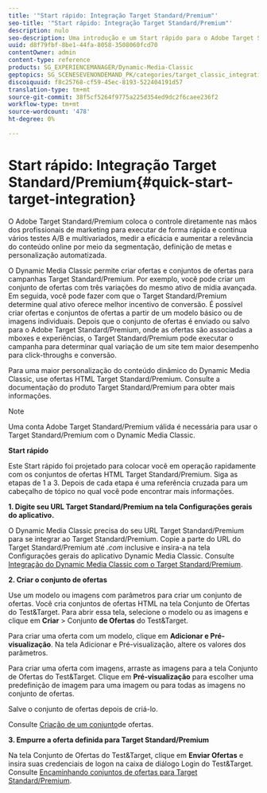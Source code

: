 ```yaml
---
title: '"Start rápido: Integração Target Standard/Premium"'
seo-title: '"Start rápido: Integração Target Standard/Premium"'
description: nulo
seo-description: Uma introdução e um Start rápido para o Adobe Target Standard/Premium para ajudá-lo a começar a trabalhar rapidamente com as técnicas de integração Target Standard/Premium.
uuid: d8f79fbf-8be1-44fa-8058-3508060fcd70
contentOwner: admin
content-type: reference
products: SG_EXPERIENCEMANAGER/Dynamic-Media-Classic
geptopics: SG_SCENESEVENONDEMAND_PK/categories/target_classic_integration
discoiquuid: f8c25768-cf59-45ec-8193-522404191d57
translation-type: tm+mt
source-git-commit: 38f5cf5264f9775a225d354ed9dc2f6caee236f2
workflow-type: tm+mt
source-wordcount: '478'
ht-degree: 0%

---
```



# Start rápido: Integração Target Standard/Premium{#quick-start-target-integration}

O Adobe Target Standard/Premium coloca o controle diretamente nas mãos dos profissionais de marketing para executar de forma rápida e contínua vários testes A/B e multivariados, medir a eficácia e aumentar a relevância do conteúdo online por meio da segmentação, definição de metas e personalização automatizada.

O Dynamic Media Classic permite criar ofertas e conjuntos de ofertas para campanhas Target Standard/Premium. Por exemplo, você pode criar um conjunto de ofertas com três variações do mesmo ativo de mídia avançada. Em seguida, você pode fazer com que o Target Standard/Premium determine qual ativo oferece melhor incentivo de conversão. É possível criar ofertas e conjuntos de ofertas a partir de um modelo básico ou de imagens individuais. Depois que o conjunto de ofertas é enviado ou salvo para o Adobe Target Standard/Premium, onde as ofertas são associadas a mboxes e experiências, o Target Standard/Premium pode executar o campanha para determinar qual variação de um site tem maior desempenho para click-throughs e conversão.

Para uma maior personalização do conteúdo dinâmico do Dynamic Media Classic, use ofertas HTML Target Standard/Premium. Consulte a documentação do produto Target Standard/Premium para obter mais informações.

>[!NOTE]
>
>Uma conta Adobe Target Standard/Premium válida é necessária para usar o Target Standard/Premium com o Dynamic Media Classic.

**Start rápido**

Este Start rápido foi projetado para colocar você em operação rapidamente com os conjuntos de ofertas HTML Target Standard/Premium. Siga as etapas de 1 a 3. Depois de cada etapa é uma referência cruzada para um cabeçalho de tópico no qual você pode encontrar mais informações.

**1. Digite seu URL Target Standard/Premium na tela Configurações gerais do aplicativo.**

O Dynamic Media Classic precisa do seu URL Target Standard/Premium para se integrar ao Target Standard/Premium. Copie a parte do URL do Target Standard/Premium até *.com* inclusive e insira-a na tela Configurações gerais do aplicativo Dynamic Media Classic. Consulte [Integração do Dynamic Media Classic com o Target Standard/Premium](integrating-dmc-with-target.md#integrating-dmc-with-target).

**2. Criar o conjunto de ofertas**

Use um modelo ou imagens com parâmetros para criar um conjunto de ofertas. Você cria conjuntos de ofertas HTML na tela Conjunto de Ofertas do Test&amp;Target. Para abrir essa tela, selecione o modelo ou as imagens e clique em **Criar** > Conjunto **de Ofertas** do Test&amp;Target.

Para criar uma oferta com um modelo, clique em **Adicionar e Pré-visualização**. Na tela Adicionar e Pré-visualização, altere os valores dos parâmetros.

Para criar uma oferta com imagens, arraste as imagens para a tela Conjunto de Ofertas do Test&amp;Target. Clique em **Pré-visualização** para escolher uma predefinição de imagem para uma imagem ou para todas as imagens no conjunto de ofertas.

Salve o conjunto de ofertas depois de criá-lo.

Consulte [Criação de um conjunto](creating-offer-set.md#creating_an_offer_set)de ofertas.

**3. Empurre a oferta definida para Target Standard/Premium**

Na tela Conjunto de Ofertas do Test&amp;Target, clique em **Enviar Ofertas** e insira suas credenciais de logon na caixa de diálogo Login do Test&amp;Target. Consulte [Encaminhando conjuntos de ofertas para Target Standard/Premium](pushing-offer-sets-target.md#pushing_offer_sets_to_target).
